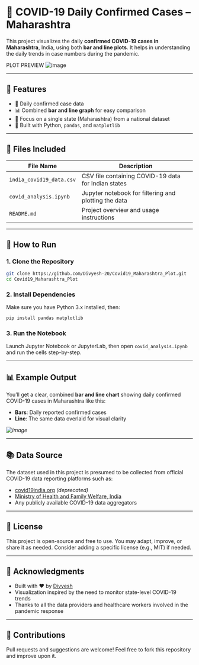 # 🦠 COVID-19 Daily Confirmed Cases – Maharashtra

This project visualizes the daily **confirmed COVID-19 cases in Maharashtra**, India, using both **bar and line plots**. It helps in understanding the daily trends in case numbers during the pandemic.

PLOT PREVIEW
![image](https://github.com/user-attachments/assets/3dddd47b-08b6-478f-aa22-cf6a0b8c6549)

---

## 📌 Features

- 📅 Daily confirmed case data
- 📊 Combined **bar and line graph** for easy comparison
- 🔎 Focus on a single state (Maharashtra) from a national dataset
- 🐍 Built with Python, `pandas`, and `matplotlib`

---

## 📁 Files Included

| File Name                | Description                                        |
|--------------------------|----------------------------------------------------|
| `india_covid19_data.csv` | CSV file containing COVID-19 data for Indian states |
| `covid_analysis.ipynb`   | Jupyter notebook for filtering and plotting the data |
| `README.md`              | Project overview and usage instructions             |

---

## 🚀 How to Run

### 1. Clone the Repository

```bash
git clone https://github.com/Divyesh-20/Covid19_Maharashtra_Plot.git
cd Covid19_Maharashtra_Plot
```

### 2. Install Dependencies

Make sure you have Python 3.x installed, then:

```bash
pip install pandas matplotlib
```

### 3. Run the Notebook

Launch Jupyter Notebook or JupyterLab, then open `covid_analysis.ipynb` and run the cells step-by-step.

---

## 📊 Example Output

You’ll get a clear, combined **bar and line chart** showing daily confirmed COVID-19 cases in Maharashtra like this:

- **Bars**: Daily reported confirmed cases
- **Line**: The same data overlaid for visual clarity

*![image](https://github.com/user-attachments/assets/3dddd47b-08b6-478f-aa22-cf6a0b8c6549)*

---

## 📚 Data Source

The dataset used in this project is presumed to be collected from official COVID-19 data reporting platforms such as:

- [covid19india.org](https://www.covid19india.org) *(deprecated)*
- [Ministry of Health and Family Welfare, India](https://www.mohfw.gov.in/)
- Any publicly available COVID-19 data aggregators

---

## 📄 License

This project is open-source and free to use. You may adapt, improve, or share it as needed. Consider adding a specific license (e.g., MIT) if needed.

---

## 🙏 Acknowledgments

- Built with ❤️ by [Divyesh](https://github.com/Divyesh-20)
- Visualization inspired by the need to monitor state-level COVID-19 trends
- Thanks to all the data providers and healthcare workers involved in the pandemic response

---

## 🤝 Contributions

Pull requests and suggestions are welcome! Feel free to fork this repository and improve upon it.
